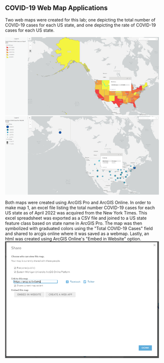 ## COVID-19 Web Map Applications

Two web maps were created for this lab; one depicting the total number of COVID-19 cases for each US state, and one depicting the rate of COVID-19 cases for each US state. 

![map1](img/Map1.PNG)
![map2](img/Map2.PNG)

Both maps were created using ArcGIS Pro and ArcGIS Online. In order to make map 1, an excel file listing the total number COVID-19 cases for each US state as of April 2022 was acquired from the New York Times. This excel spreadsheet was exported as a CSV file and joined to a US state feature class based on state name in ArcGIS Pro. The map was then symbolized with graduated colors using the "Total COVID-19 Cases" field and shared to arcgis online where it was saved as a webmap. Lastly, an html was created using ArcGIS Online's "Embed in Website" option.
![embed](img/embed.PNG)
